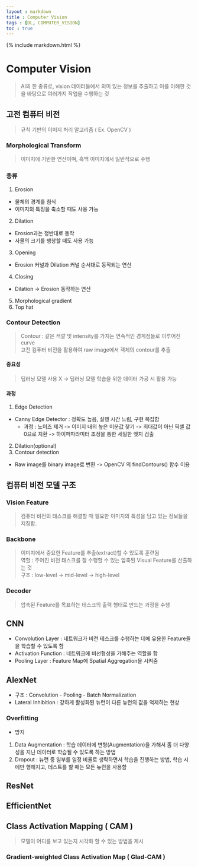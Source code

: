 ```yaml
---
layout : markdown
title : Computer Vision
tags : [DL, COMPUTER_VISION]
toc : true
---
```


{% include markdown.html %}


# Computer Vision

> AI의 한 종류로, vision 데이터들에서 의미 있는 정보를 추출하고 이를 이해한 것을 바탕으로 여러가지 작업을 수행하는 것

## 고전 컴퓨터 비전

> 규칙 기반의 이미지 처리 알고리즘 ( Ex. OpenCV )

### Morphological Transform

> 이미지에 기반한 연산이며, 흑백 이미지에서 일반적으로 수행

### 종류

1. Erosion
  - 물체의 경계를 침식
  - 이미지의 특징을 축소할 때도 사용 가능
2. Dilation
  - Erosion과는 정반대로 동작
  - 사물의 크기를 팽창할 때도 사용 가능
3. Opening
  - Erosion 커널과 Dilation 커널 순서대로 동작되는 연산
4. Closing
  - Dilation -> Erosion 동작하는 연산
5. Morphological gradient
6. Top hat

### Contour Detection

> Contour : 같은 색깔 및 intensity를 가지는 연속적인 경계점들로 이루어진 curve  
> 고전 컴퓨터 비전을 활용하여 raw image에서 객체의 contour를 추출

#### 중요성

> 딥러닝 모델 사용 X -> 딥러닝 모델 학습을 위한 데이터 가공 시 활용 가능

#### 과정

1. Edge Detection
  - Canny Edge Detector : 정확도 높음, 실행 시간 느림, 구현 복잡함
    - 과정 : 노이즈 제거 -> 이미지 내의 높은 미분값 찾기 -> 최대값이 아닌 픽셀 값 0으로 치환 -> 하이퍼파라미터 조정을 통한 세밀한 엣지 검출
2. Dilation(optional)
3. Contour detection
  - Raw image를 binary image로 변환 -> OpenCV 의 findContours() 함수 이용

## 컴퓨터 비전 모델 구조

### Vision Feature

> 컴퓨터 비전의 태스크를 해결할 때 필요한 이미지의 특성을 담고 있는 정보들을 지칭함.

### Backbone

> 이미지에서 중요한 Feature를 추출(extract)할 수 있도록 훈련됨  
> 역할 : 주어진 비전 태스크를 잘 수행할 수 있는 압축된 Visual Feature를 산출하는 것  
> 구조 : low-level -> mid-level -> high-level

### Decoder

> 압축된 Feature를 목표하는 태스크의 출력 형태로 만드는 과정을 수행


## CNN

- Convolution Layer : 네트워크가 비전 테스크를 수행하는 데에 유용한 Feature들을 학습할 수 있도록 함
- Activation Function : 네트워크에 비선형성을 가해주는 역할을 함
- Pooling Layer : Feature Map에 Spatial Aggregation을 시켜줌

## AlexNet

- 구조 : Convolution - Pooling - Batch Normalization
- Lateral Inhibition : 강하게 활성화된 뉴런이 다른 뉴런의 값을 억제하는 현상

### Overfitting

- 방지
1. Data Augmentation : 학습 데이터에 변형(Augmentation)을 가해서 좀 더 다양성을 지닌 데이터로 학습될 수 있도록 하는 방법
2. Dropout : 뉴런 중 일부를 일정 비율로 생략하면서 학습을 진행하는 방법, 학습 시에만 행해지고, 테스트를 할 때는 모든 뉴런을 사용함

## ResNet

## EfficientNet

## Class Activation Mapping ( CAM )

> 모델이 어디를 보고 있는지 시각화 할 수 있는 방법을 제시

### Gradient-weighted Class Activation Map ( Glad-CAM )
